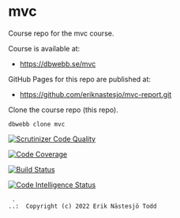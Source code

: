 # mvc

Course repo for the mvc course.

Course is available at:

* https://dbwebb.se/mvc

GitHub Pages for this repo are published at:

* https://github.com/eriknastesjo/mvc-report.git

Clone the course repo (this repo).

```
dbwebb clone mvc
```


[![Scrutinizer Code Quality](https://scrutinizer-ci.com/g/eriknastesjo/mvc-report/badges/quality-score.png?b=master)](https://scrutinizer-ci.com/g/eriknastesjo/mvc-report/?branch=master)

[![Code Coverage](https://scrutinizer-ci.com/g/eriknastesjo/mvc-report/badges/coverage.png?b=master)](https://scrutinizer-ci.com/g/eriknastesjo/mvc-report/?branch=master)

[![Build Status](https://scrutinizer-ci.com/g/eriknastesjo/mvc-report/badges/build.png?b=master)](https://scrutinizer-ci.com/g/eriknastesjo/mvc-report/build-status/master)

[![Code Intelligence Status](https://scrutinizer-ci.com/g/eriknastesjo/mvc-report/badges/code-intelligence.svg?b=master)](https://scrutinizer-ci.com/code-intelligence)



```
 .
..:  Copyright (c) 2022 Erik Nästesjö Todd
```
